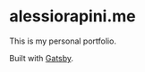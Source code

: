 # alessiorapini.me

This is my personal portfolio.

Built with [Gatsby](https://www.gatsbyjs.org/).
